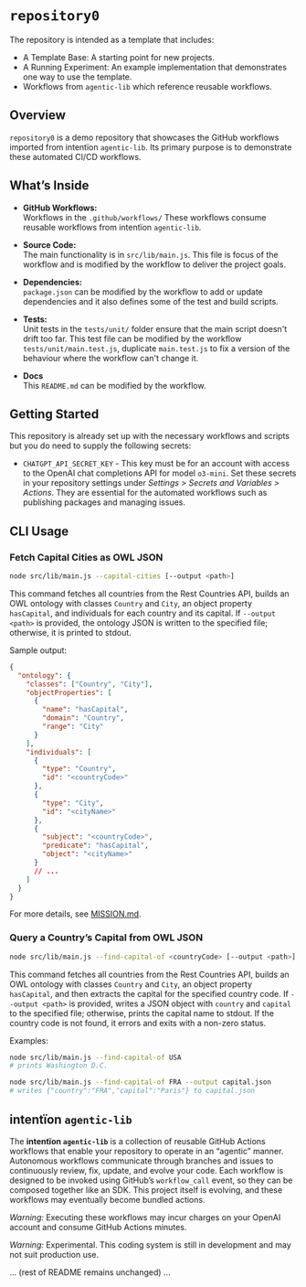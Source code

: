 # `repository0`

The repository is intended as a template that includes:
* A Template Base: A starting point for new projects.
* A Running Experiment: An example implementation that demonstrates one way to use the template.
* Workflows from `agentic-lib` which reference reusable workflows.

## Overview
`repository0` is a demo repository that showcases the GitHub workflows imported from intentïon `agentic-lib`. Its primary purpose is to demonstrate these automated CI/CD workflows.

## What’s Inside

- **GitHub Workflows:**  
  Workflows in the `.github/workflows/` These workflows consume reusable workflows from intentïon `agentic-lib`.

- **Source Code:**  
  The main functionality is in `src/lib/main.js`. This file is focus of the workflow and is modified by the workflow to deliver the project goals.

- **Dependencies:**  
  `package.json` can be modified by the workflow to add or update dependencies and it also defines some of the test and build scripts.

- **Tests:**  
  Unit tests in the `tests/unit/` folder ensure that the main script doesn't drift too far.  This test file can be modified by the workflow `tests/unit/main.test.js`, duplicate `main.test.js` to fix a version of the behaviour where the workflow can't change it.

- **Docs**  
  This `README.md` can be modified by the workflow.

## Getting Started

This repository is already set up with the necessary workflows and scripts but you do need to supply the following secrets:
- `CHATGPT_API_SECRET_KEY` - This key must be for an account with access to the OpenAI chat completions API for model `o3-mini`.
  Set these secrets in your repository settings under *Settings > Secrets and Variables > Actions*. They are essential for the automated workflows such as publishing packages and managing issues.

## CLI Usage

### Fetch Capital Cities as OWL JSON

```bash
node src/lib/main.js --capital-cities [--output <path>]
```

This command fetches all countries from the Rest Countries API, builds an OWL ontology with classes `Country` and `City`, an object property `hasCapital`, and individuals for each country and its capital. If `--output <path>` is provided, the ontology JSON is written to the specified file; otherwise, it is printed to stdout.

Sample output:

```json
{
  "ontology": {
    "classes": ["Country", "City"],
    "objectProperties": [
      {
        "name": "hasCapital",
        "domain": "Country",
        "range": "City"
      }
    ],
    "individuals": [
      {
        "type": "Country",
        "id": "<countryCode>"
      },
      {
        "type": "City",
        "id": "<cityName>"
      },
      {
        "subject": "<countryCode>",
        "predicate": "hasCapital",
        "object": "<cityName>"
      }
      // ...
    ]
  }
}
```

For more details, see [MISSION.md](MISSION.md).

### Query a Country’s Capital from OWL JSON

```bash
node src/lib/main.js --find-capital-of <countryCode> [--output <path>]
```

This command fetches all countries from the Rest Countries API, builds an OWL ontology with classes `Country` and `City`, an object property `hasCapital`, and then extracts the capital for the specified country code. If `--output <path>` is provided, writes a JSON object with `country` and `capital` to the specified file; otherwise, prints the capital name to stdout. If the country code is not found, it errors and exits with a non-zero status.

Examples:

```bash
node src/lib/main.js --find-capital-of USA
# prints Washington D.C.

node src/lib/main.js --find-capital-of FRA --output capital.json
# writes {"country":"FRA","capital":"Paris"} to capital.json
```

## intentïon `agentic-lib`

The **intentïon `agentic-lib`** is a collection of reusable GitHub Actions workflows that enable your repository to operate in an “agentic” manner. Autonomous workflows communicate through branches and issues to continuously review, fix, update, and evolve your code. Each workflow is designed to be invoked using GitHub’s `workflow_call` event, so they can be composed together like an SDK. This project itself is evolving, and these workflows may eventually become bundled actions.

*Warning:* Executing these workflows may incur charges on your OpenAI account and consume GitHub Actions minutes.

*Warning:* Experimental. This coding system is still in development and may not suit production use.

... (rest of README remains unchanged) ...